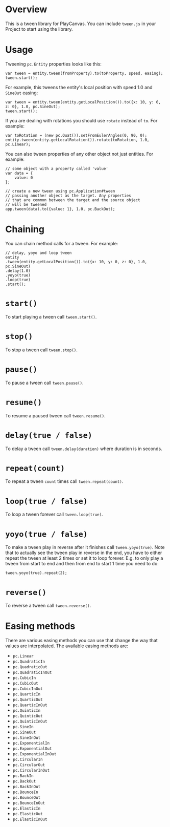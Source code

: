 # Overview

This is a tween library for PlayCanvas. You can include `tween.js` in your Project to start using the library.

# Usage

Tweening `pc.Entity` properties looks like this:

```
var tween = entity.tween(fromProperty).to(toProperty, speed, easing);
tween.start();
```

For example, this tweens the entity's local position with speed 1.0 and `SineOut` easing:

```
var tween = entity.tween(entity.getLocalPosition()).to({x: 10, y: 0, z: 0}, 1.0, pc.SineOut);
tween.start();
```

If you are dealing with rotations you should use `rotate` instead of `to`. For example:

```
var toRotation = (new pc.Quat()).setFromEulerAngles(0, 90, 0);
entity.tween(entity.getLocalRotation()).rotate(toRotation, 1.0, pc.Linear);
```

You can also tween properties of any other object not just entities. For example:

```
// some object with a property called 'value'
var data = {
    value: 0
};

// create a new tween using pc.Application#tween
// passing another object as the target. Any properties
// that are common between the target and the source object
// will be tweened
app.tween(data).to({value: 1}, 1.0, pc.BackOut);
```

# Chaining

You can chain method calls for a tween. For example:

```
// delay, yoyo and loop tween
entity
.tween(entity.getLocalPosition()).to({x: 10, y: 0, z: 0}, 1.0, pc.SineOut)
.delay(1.0)
.yoyo(true)
.loop(true)
.start();
```

# `start()`

To start playing a tween call `tween.start()`.

# `stop()`

To stop a tween  call `tween.stop()`.

# `pause()`

To pause a tween call `tween.pause()`.

# `resume()`

To resume a paused tween call `tween.resume()`.

# `delay(true / false)`

To delay a tween call `tween.delay(duration)` where duration is in seconds.

# `repeat(count)`

To repeat a tween `count` times call `tween.repeat(count)`.

# `loop(true / false)`

To loop a tween forever call `tween.loop(true)`.

# `yoyo(true / false)`

To make a tween play in reverse after it finishes call `tween.yoyo(true)`. Note that to actually see the tween play in reverse in the end, you have to either repeat the tween at least 2 times or set it to loop forever. E.g. to only play a tween from start to end and then from end to start 1 time you need to do:
```
tween.yoyo(true).repeat(2);
```

# `reverse()`

To reverse a tween call `tween.reverse()`.


# Easing methods

There are various easing methods you can use that change the way that values are interpolated. The available easing methods are:

- `pc.Linear`
- `pc.QuadraticIn`
- `pc.QuadraticOut`
- `pc.QuadraticInOut`
- `pc.CubicIn`
- `pc.CubicOut`
- `pc.CubicInOut`
- `pc.QuarticIn`
- `pc.QuarticOut`
- `pc.QuarticInOut`
- `pc.QuinticIn`
- `pc.QuinticOut`
- `pc.QuinticInOut`
- `pc.SineIn`
- `pc.SineOut`
- `pc.SineInOut`
- `pc.ExponentialIn`
- `pc.ExponentialOut`
- `pc.ExponentialInOut`
- `pc.CircularIn`
- `pc.CircularOut`
- `pc.CircularInOut`
- `pc.BackIn`
- `pc.BackOut`
- `pc.BackInOut`
- `pc.BounceIn`
- `pc.BounceOut`
- `pc.BounceInOut`
- `pc.ElasticIn`
- `pc.ElasticOut`
- `pc.ElasticInOut`
